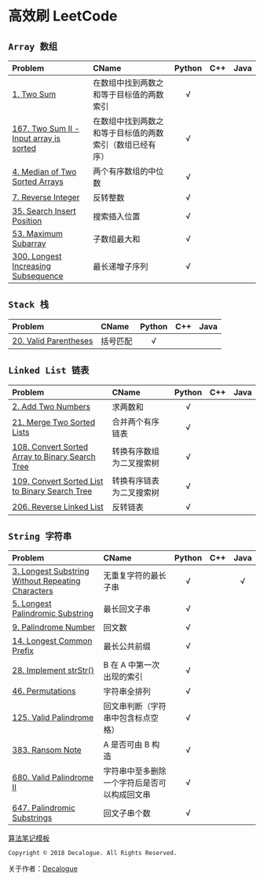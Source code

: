 # 高效刷 LeetCode

## `Array 数组`

Problem | CName | Python | C++ | Java
:------- | :----- | :----: | :----: | :----:
[1. Two Sum](https://github.com/Decalogue/AlgorithmMap/blob/master/leetcode/1.md) | 在数组中找到两数之和等于目标值的两数索引 | √ | |
[167. Two Sum II - Input array is sorted](https://github.com/Decalogue/AlgorithmMap/blob/master/leetcode/167.md) |  在数组中找到两数之和等于目标值的两数索引（数组已经有序） | √ | |
[4. Median of Two Sorted Arrays](https://github.com/Decalogue/AlgorithmMap/blob/master/leetcode/4.md) | 两个有序数组的中位数 | √ | |
[7. Reverse Integer](https://github.com/Decalogue/AlgorithmMap/blob/master/leetcode/7.md) | 反转整数 | √ | |
[35. Search Insert Position](https://github.com/Decalogue/AlgorithmMap/blob/master/leetcode/35.md) | 搜索插入位置 | √ | |
[53. Maximum Subarray](https://github.com/Decalogue/AlgorithmMap/blob/master/leetcode/53.md) | 子数组最大和 | √ | |
[300. Longest Increasing Subsequence](https://github.com/Decalogue/AlgorithmMap/blob/master/leetcode/300.md) | 最长递增子序列 | √ | |

## `Stack 栈`

Problem | CName | Python | C++ | Java
:------- | :----- | :----: | :----: | :----:
[20. Valid Parentheses](https://github.com/Decalogue/AlgorithmMap/blob/master/leetcode/20.md) | 括号匹配 | √ | |

## `Linked List 链表`

Problem | CName | Python | C++ | Java
:------- | :----- | :----: | :----: | :----:
[2. Add Two Numbers](https://github.com/Decalogue/AlgorithmMap/blob/master/leetcode/2.md) | 求两数和 | √ | |
[21. Merge Two Sorted Lists](https://github.com/Decalogue/AlgorithmMap/blob/master/leetcode/21.md) | 合并两个有序链表 | √ | |
[108. Convert Sorted Array to Binary Search Tree](https://github.com/Decalogue/AlgorithmMap/blob/master/leetcode/108.md) | 转换有序数组为二叉搜索树 | √ | |
[109. Convert Sorted List to Binary Search Tree](https://github.com/Decalogue/AlgorithmMap/blob/master/leetcode/109.md) | 转换有序链表为二叉搜索树 | √ | |
[206. Reverse Linked List](https://github.com/Decalogue/AlgorithmMap/blob/master/leetcode/206.md) | 反转链表 | √ | |

## `String 字符串`

Problem | CName | Python | C++ | Java
:------- | :----- | :----: | :----: | :----:
[3. Longest Substring Without Repeating Characters](https://github.com/Decalogue/AlgorithmMap/blob/master/leetcode/3.md) | 无重复字符的最长子串 | √ | | √
[5. Longest Palindromic Substring](https://github.com/Decalogue/AlgorithmMap/blob/master/leetcode/5.md) | 最长回文子串 | √ | |
[9. Palindrome Number](https://github.com/Decalogue/AlgorithmMap/blob/master/leetcode/9.md) | 回文数 | √ | |
[14. Longest Common Prefix](https://github.com/Decalogue/AlgorithmMap/blob/master/leetcode/14.md) | 最长公共前缀 | √ | |
[28. Implement strStr()](https://github.com/Decalogue/AlgorithmMap/blob/master/leetcode/28.md) | B 在 A 中第一次出现的索引 | √ | |
[46. Permutations](https://github.com/Decalogue/AlgorithmMap/blob/master/leetcode/46.md) | 字符串全排列 | √ | |
[125. Valid Palindrome](https://github.com/Decalogue/AlgorithmMap/blob/master/leetcode/125.md) | 回文串判断（字符串中包含标点空格） | √ | |
[383. Ransom Note](https://github.com/Decalogue/AlgorithmMap/blob/master/leetcode/383.md) | A 是否可由 B 构造 | √ | |
[680. Valid Palindrome II](https://github.com/Decalogue/AlgorithmMap/blob/master/leetcode/680.md) | 字符串中至多删除一个字符后是否可以构成回文串 | √ | |
[647. Palindromic Substrings](https://github.com/Decalogue/AlgorithmMap/blob/master/leetcode/647.md) | 回文子串个数 | √ | |

[算法笔记模板](https://github.com/Decalogue/AlgorithmMap/blob/master/leetcode/template.md)


`Copyright © 2018 Decalogue. All Rights Reserved.`

关于作者：[Decalogue](https://www.decalogue.cn)
